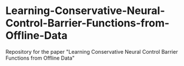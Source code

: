 # Learning-Conservative-Neural-Control-Barrier-Functions-from-Offline-Data
Repository for the paper "Learning Conservative Neural Control Barrier Functions from Offline Data"
